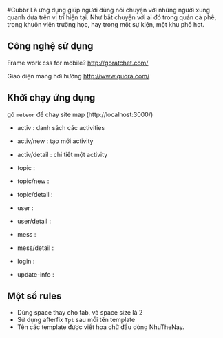 #Cubbr
Là ứng dụng giúp người dùng nói chuyện với những người xung quanh dựa trên vị trí hiện tại. Như bắt chuyện với ai đó trong quán cà phê, trong khuôn viên trường học, hay trong một sự kiện, một khu phố hot.


## Công nghệ sử dụng
Frame work css for mobile?
http://goratchet.com/

Giao diện mang hơi hướng
http://www.quora.com/

## Khởi chạy ứng dụng
gõ `meteor` để chạy
site map (http://localhost:3000/)

  - activ          : danh sách các activities
  - activ/new      : tạo mới activity
  - activ/detail   : chi tiết một activity

  - topic          :
  - topic/new      :
  - topic/detail   :

  - user           :
  - user/detail    :

  - mess           :
  - mess/detail    :

  - login          :
  - update-info    :


## Một số rules
- Dùng space thay cho tab, và space size là 2
- Sử dụng afterfix `Tpt` sau mỗi tên template
- Tên các template được viết hoa chữ đầu dòng NhuTheNay.
